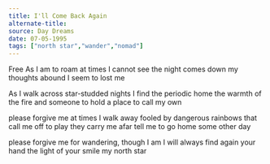 ```yaml
---
title: I'll Come Back Again
alternate-title:
source: Day Dreams
date: 07-05-1995
tags: ["north star","wander","nomad"]
---
```

Free
As I am to roam
at times I cannot see
the night comes down
my thoughts abound
I seem to lost me

As I walk
across star-studded nights
I find the periodic home
the warmth of the fire
and someone to hold
a place to call my own

please forgive me
at times I walk away
fooled by dangerous rainbows
that call me off to play
they carry me afar
tell me to go home some other day

please forgive me
for wandering, though I am
I will always find again your hand
the light of your smile
my north star
